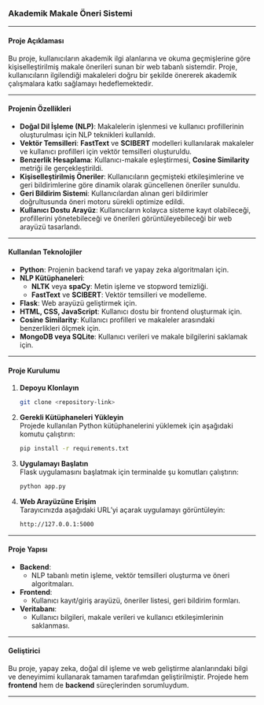 ### Akademik Makale Öneri Sistemi

---

#### **Proje Açıklaması**
Bu proje, kullanıcıların akademik ilgi alanlarına ve okuma geçmişlerine göre kişiselleştirilmiş makale önerileri sunan bir web tabanlı sistemdir. Proje, kullanıcıların ilgilendiği makaleleri doğru bir şekilde önererek akademik çalışmalara katkı sağlamayı hedeflemektedir.

---

#### **Projenin Özellikleri**
- **Doğal Dil İşleme (NLP)**: Makalelerin işlenmesi ve kullanıcı profillerinin oluşturulması için NLP teknikleri kullanıldı.
- **Vektör Temsilleri**: **FastText** ve **SCIBERT** modelleri kullanılarak makaleler ve kullanıcı profilleri için vektör temsilleri oluşturuldu.
- **Benzerlik Hesaplama**: Kullanıcı-makale eşleştirmesi, **Cosine Similarity** metriği ile gerçekleştirildi.
- **Kişiselleştirilmiş Öneriler**: Kullanıcıların geçmişteki etkileşimlerine ve geri bildirimlerine göre dinamik olarak güncellenen öneriler sunuldu.
- **Geri Bildirim Sistemi**: Kullanıcılardan alınan geri bildirimler doğrultusunda öneri motoru sürekli optimize edildi.
- **Kullanıcı Dostu Arayüz**: Kullanıcıların kolayca sisteme kayıt olabileceği, profillerini yönetebileceği ve önerileri görüntüleyebileceği bir web arayüzü tasarlandı.

---

#### **Kullanılan Teknolojiler**
- **Python**: Projenin backend tarafı ve yapay zeka algoritmaları için.
- **NLP Kütüphaneleri**: 
  - **NLTK** veya **spaCy**: Metin işleme ve stopword temizliği.
  - **FastText** ve **SCIBERT**: Vektör temsilleri ve modelleme.
- **Flask**: Web arayüzü geliştirmek için.
- **HTML, CSS, JavaScript**: Kullanıcı dostu bir frontend oluşturmak için.
- **Cosine Similarity**: Kullanıcı profilleri ve makaleler arasındaki benzerlikleri ölçmek için.
- **MongoDB veya SQLite**: Kullanıcı verileri ve makale bilgilerini saklamak için.

---

#### **Proje Kurulumu**
1. **Depoyu Klonlayın**  
   ```bash
   git clone <repository-link>
   ```

2. **Gerekli Kütüphaneleri Yükleyin**  
   Projede kullanılan Python kütüphanelerini yüklemek için aşağıdaki komutu çalıştırın:
   ```bash
   pip install -r requirements.txt
   ```

3. **Uygulamayı Başlatın**  
   Flask uygulamasını başlatmak için terminalde şu komutları çalıştırın:
   ```bash
   python app.py
   ```

4. **Web Arayüzüne Erişim**  
   Tarayıcınızda aşağıdaki URL’yi açarak uygulamayı görüntüleyin:
   ```bash
   http://127.0.0.1:5000
   ```

---

#### **Proje Yapısı**
- **Backend**:
  - NLP tabanlı metin işleme, vektör temsilleri oluşturma ve öneri algoritmaları.
- **Frontend**:
  - Kullanıcı kayıt/giriş arayüzü, öneriler listesi, geri bildirim formları.
- **Veritabanı**:
  - Kullanıcı bilgileri, makale verileri ve kullanıcı etkileşimlerinin saklanması.

---

#### **Geliştirici**
Bu proje, yapay zeka, doğal dil işleme ve web geliştirme alanlarındaki bilgi ve deneyimimi kullanarak tamamen tarafımdan geliştirilmiştir. Projede hem **frontend** hem de **backend** süreçlerinden sorumluydum.

---

